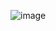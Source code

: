 ![image](https://github.com/ipravinsingh/Card2/assets/115940781/19a35af8-1c7a-4398-9673-f94517c5d76f)
